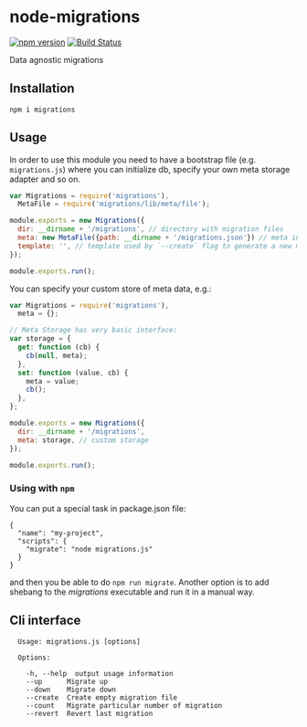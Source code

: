 node-migrations
============

[![npm version](https://badge.fury.io/js/migrations.svg)](https://badge.fury.io/js/migrations)
[![Build Status](https://api.travis-ci.org/Adslot/node-migrations.png)](https://travis-ci.org/Adslot/node-migrations)

Data agnostic migrations

## Installation

    npm i migrations

## Usage

In order to use this module you need to have a bootstrap file (e.g. `migrations.js`) where you
can initialize db, specify your own meta storage adapter and so on.

```javascript
var Migrations = require('migrations'),
  MetaFile = require('migrations/lib/meta/file');

module.exports = new Migrations({
  dir: __dirname + '/migrations', // directory with migration files
  meta: new MetaFile({path: __dirname + '/migrations.json'}) // meta information storage
  template: '', // template used by `--create` flag to generate a new migration file
});

module.exports.run();
```

You can specify your custom store of meta data, e.g.:

```javascript
var Migrations = require('migrations'),
  meta = {};

// Meta Storage has very basic interface:
var storage = {
  get: function (cb) {
    cb(null, meta);
  },
  set: function (value, cb) {
    meta = value;
    cb();
  },
};

module.exports = new Migrations({
  dir: __dirname + '/migrations',
  meta: storage, // custom storage
});

module.exports.run();
```

### Using with `npm`

You can put a special task in package.json file:

```
{
  "name": "my-project",
  "scripts": {
    "migrate": "node migrations.js"
  }
}
```

and then you be able to do `npm run migrate`. Another option is to add shebang
to the _migrations_ executable and run it in a manual way.

## Cli interface

```
  Usage: migrations.js [options]

  Options:

    -h, --help  output usage information
    --up      Migrate up
    --down    Migrate down
    --create  Create empty migration file
    --count   Migrate particular number of migration
    --revert  Revert last migration
```
